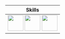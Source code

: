 
| Skills |
| :---: |
| [<img src="https://48pedia.org/images/8/8e/Lua-logo.svg" height="50px" width="50px" />][lua] [<img src="https://upload.wikimedia.org/wikipedia/commons/9/99/Unofficial_JavaScript_logo_2.svg" height="50px" width="50px" />][javascript] [<img src="https://upload.wikimedia.org/wikipedia/commons/e/e3/Nim_logo.svg" height="50px" />][nim]|


[typescript]: https://typescriptlang.org
[javascript]: https://developer.mozilla.org/en-US/docs/Web/JavaScript
[lua]: https://www.lua.org/
[nim]: https://nim-lang.org

[raku]: https://raku.org
[php]: https://php.net
[nelua]: https://nelua.io/
[c]: https://en.cppreference.com/w/c
[fennel]: https://fennel-lang.org
[haxe]: https://haxe.org
[webassembly]: https://webassembly.org/
[assemblyscript]: https://www.assemblyscript.org/
[rust]: https://rust-lang.org
[elisp]: https://www.gnu.org/software/emacs/manual/html_node/elisp/
[swift]: https://swift.org
[kotlin]: https://kotlinlang.org/
[clojure]: https://clojure.org/
[clojurescript]: https://clojurescript.org/
[godot]: https://godotengine.org
[construct]: https://construct.net
[python]: https://www.python.org/
[ruby]: https://www.ruby-lang.org/en/
[txr]: http://nongnu.org/txr
[lisp]: https://common-lisp.net/
[red]: http://red-lang.org
[racket]: https://racket-lang.org

